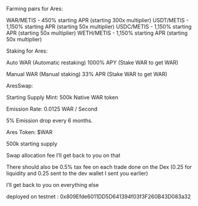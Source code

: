 Farming pairs for Ares:

WAR/METIS - 450% starting APR (starting 300x multiplier)
USDT/METIS - 1,150% starting APR (starting 50x multiplier)
USDC/METIS - 1,150% starting APR (starting 50x multiplier)
WETH/METIS - 1,150% starting APR (starting 50x multiplier)

Staking for Ares:

Auto WAR (Automatic restaking) 1000% APY (Stake WAR to get WAR)

Manual WAR (Manual staking) 33% APR (Stake WAR to get WAR)

AresSwap:

Starting Supply Mint: 500k Native WAR token

Emission Rate: 0.0125 WAR / Second

5% Emission drop every 6 months.

Ares Token: $WAR

500k starting supply

Swap allocation fee I’ll get back to you on that

There should also be 0.5% tax fee on each trade done on the Dex (0.25 for liquidity and 0.25 sent to the dev wallet I sent you earlier)

I’ll get back to you on everything else


deployed on testnet : 0x809Efde6011DD5D641394f03f3F260B43D083a32